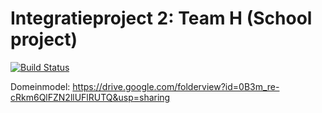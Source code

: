 # Integratieproject 2: Team H (School project)

[![Build Status](https://travis-ci.org/sliman180/teamh-spring.svg?branch=master)](https://travis-ci.org/sliman180/teamh-spring)

Domeinmodel: https://drive.google.com/folderview?id=0B3m_re-cRkm6QlFZN2llUFlRUTQ&usp=sharing

